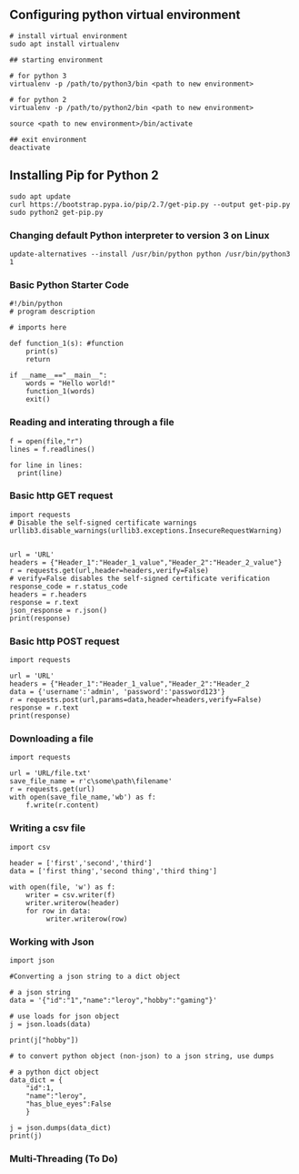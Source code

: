 ## Configuring python virtual environment
```
# install virtual environment
sudo apt install virtualenv

## starting environment

# for python 3
virtualenv -p /path/to/python3/bin <path to new environment>

# for python 2
virtualenv -p /path/to/python2/bin <path to new environment>

source <path to new environment>/bin/activate

## exit environment
deactivate
```

## Installing Pip for Python 2
```
sudo apt update
curl https://bootstrap.pypa.io/pip/2.7/get-pip.py --output get-pip.py
sudo python2 get-pip.py
```

### Changing default Python interpreter to version 3 on Linux
```
update-alternatives --install /usr/bin/python python /usr/bin/python3 1
```


### Basic Python Starter Code
```
#!/bin/python
# program description

# imports here

def function_1(s): #function
    print(s)
    return  

if __name__=="__main__":
    words = "Hello world!"
    function_1(words)
    exit()
```


### Reading and interating through a file
```
f = open(file,"r")
lines = f.readlines()

for line in lines:
  print(line)
```


### Basic http GET request
```
import requests
# Disable the self-signed certificate warnings
urllib3.disable_warnings(urllib3.exceptions.InsecureRequestWarning)


url = 'URL'
headers = {"Header_1":"Header_1_value","Header_2":"Header_2_value"}
r = requests.get(url,header=headers,verify=False)
# verify=False disables the self-signed certificate verification
response_code = r.status_code
headers = r.headers
response = r.text
json_response = r.json()
print(response)
```


### Basic http POST request
```
import requests

url = 'URL'
headers = {"Header_1":"Header_1_value","Header_2":"Header_2
data = {'username':'admin', 'password':'password123'}
r = requests.post(url,params=data,header=headers,verify=False)
response = r.text
print(response)
```


### Downloading a file
```
import requests

url = 'URL/file.txt'
save_file_name = r'c\some\path\filename'
r = requests.get(url)
with open(save_file_name,'wb') as f:
    f.write(r.content)
```

### Writing a csv file
```
import csv

header = ['first','second','third']
data = ['first thing','second thing','third thing']

with open(file, 'w') as f:
    writer = csv.writer(f)
    writer.writerow(header)
    for row in data:
         writer.writerow(row)      
```

### Working with Json

```
import json

#Converting a json string to a dict object

# a json string
data = '{"id":"1","name":"leroy","hobby":"gaming"}'

# use loads for json object
j = json.loads(data)

print(j["hobby"])

# to convert python object (non-json) to a json string, use dumps

# a python dict object
data_dict = {
    "id":1,
    "name":"leroy",
    "has_blue_eyes":False
    }

j = json.dumps(data_dict)
print(j)

```

### Multi-Threading (To Do)
